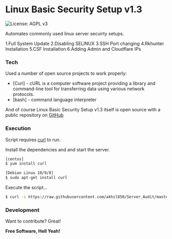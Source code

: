# Linux Basic Security Setup v1.3

![License: AGPL v3](https://img.shields.io/github/license/akhil850/Server_Audit)

Automates commonly used linux server secuirty setups.

1.Full System Update
2.Disabling SELINUX
3.SSH Port changing
4.Rkhunter Installation
5.CSF Installation
6.Adding Admin and Cloudflare IPs

### Tech

Used a number of open source projects to work properly:

* [Curl] - cURL is a computer software project providing a library and command-line tool for transferring data using various network protocols.
* [bash] - command language interpreter

And of course Linux Basic Security Setup v1.3 itself is open source with a public repository on [GitHub](git-repo-url)

### Execution

Script requires [curl](https://curl.haxx.se/) to run.

Install the dependencies and and start the server.

```sh
[centos]
$ yum install curl

[Debian Linux 10/9/8]
$ sudo apt-get install curl
```

Execute the script...

```sh
$ curl -s https://raw.githubusercontent.com/akhil850/Server_Audit/master/SecureServer.sh | bash
```

### Development

Want to contribute? Great!


**Free Software, Hell Yeah!**

[//]: # (These are reference links used in the body of this note)

[Server_Audit]: <https://github.com/akhil850/Server_Audit>
[git-repo-url]: <https://github.com/akhil850/Server_Audit.git>
